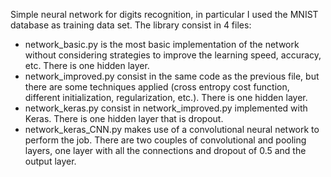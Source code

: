 Simple neural network for digits recognition, in particular I used the MNIST database as training data set.
The library consist in 4 files:
- network_basic.py is the most basic implementation of the network without considering strategies to improve the learning speed, accuracy, etc. There is one hidden layer.
- network_improved.py consist in the same code as the previous file, but there are some techniques applied (cross entropy cost function, different initialization, regularization, etc.). There is one hidden layer.
- network_keras.py consist in network_improved.py implemented with Keras. There is one hidden layer that is dropout.
- network_keras_CNN.py makes use of a convolutional neural network to perform the job. There are two couples of convolutional and pooling layers, one layer with all the connections and dropout of 0.5 and the output layer.
